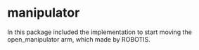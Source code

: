# manipulator
In this package included the implementation to start moving the open_manipulator arm, which made by ROBOTIS. 
